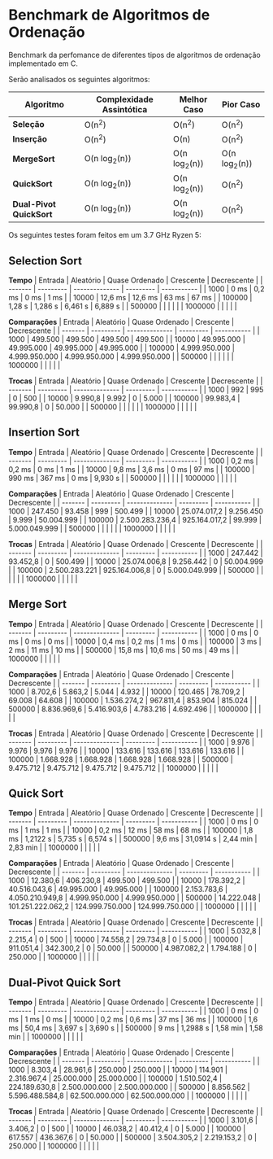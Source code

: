 # Benchmark de Algoritmos de Ordenação
Benchmark da perfomance de diferentes tipos de algoritmos de ordenação implementado em C.

Serão analisados os seguintes algoritmos:

| Algoritmo | Complexidade Assintótica | Melhor Caso | Pior Caso |
| --------- | ------------------------ | ----------- | --------- |
| **Seleção** | O(n<sup>2</sup>) | O(n<sup>2</sup>) | O(n<sup>2</sup>) |
| **Inserção** | O(n<sup>2</sup>) | O(n) | O(n<sup>2</sup>) |
| **MergeSort** | O(n log<sub>2</sub>(n)) | O(n log<sub>2</sub>(n)) | O(n log<sub>2</sub>(n)) |
| **QuickSort** | O(n log<sub>2</sub>(n)) | O(n log<sub>2</sub>(n)) | O(n<sup>2</sup>) |
| **Dual-Pivot QuickSort** | O(n log<sub>2</sub>(n)) | O(n log<sub>2</sub>(n)) | O(n<sup>2</sup>) |

Os seguintes testes foram feitos em um 3.7 GHz Ryzen 5:

## Selection Sort

**Tempo**
| Entrada | Aleatório | Quase Ordenado | Crescente | Decrescente |
| ------- | --------- | -------------- | --------- | ----------- |
| 1000 | 0 ms | 0,2 ms | 0 ms | 1 ms |
| 10000 | 12,6 ms | 12,6 ms | 63 ms | 67 ms |
| 100000 | 1,28 s | 1,286 s | 6,461 s | 6,889 s |
| 500000 | | | | |
| 1000000 | | | | |

**Comparações**
| Entrada | Aleatório | Quase Ordenado | Crescente | Decrescente |
| ------- | --------- | -------------- | --------- | ----------- |
| 1000 | 499.500 | 499.500 | 499.500 | 499.500 |
| 10000 | 49.995.000 | 49.995.000 | 49.995.000 | 49.995.000 |
| 100000 | 4.999.950.000 | 4.999.950.000 | 4.999.950.000 | 4.999.950.000 |
| 500000 | | | | |
| 1000000 | | | | |

**Trocas**
| Entrada | Aleatório | Quase Ordenado | Crescente | Decrescente |
| ------- | --------- | -------------- | --------- | ----------- |
| 1000 | 992 | 995 | 0 | 500 |
| 10000 | 9.990,8 | 9.992 | 0 | 5.000 |
| 100000 | 99.983,4 | 99.990,8 | 0 | 50.000 |
| 500000 | | | | |
| 1000000 | | | | |

## Insertion Sort

**Tempo**
| Entrada | Aleatório | Quase Ordenado | Crescente | Decrescente |
| ------- | --------- | -------------- | --------- | ----------- |
| 1000 | 0,2 ms | 0,2 ms | 0 ms | 1 ms |
| 10000 | 9,8 ms | 3,6 ms | 0 ms | 97 ms |
| 100000 | 990 ms | 367 ms | 0 ms | 9,930 s |
| 500000 | | | | |
| 1000000 | | | | |

**Comparações**
| Entrada | Aleatório | Quase Ordenado | Crescente | Decrescente |
| ------- | --------- | -------------- | --------- | ----------- |
| 1000 | 247.450 | 93.458 | 999 | 500.499 |
| 10000 | 25.074.017,2 | 9.256.450 | 9.999 | 50.004.999 |
| 100000 | 2.500.283.236,4 | 925.164.017,2 | 99.999 | 5.000.049.999 |
| 500000 | | | | |
| 1000000 | | | | |

**Trocas**
| Entrada | Aleatório | Quase Ordenado | Crescente | Decrescente |
| ------- | --------- | -------------- | --------- | ----------- |
| 1000 | 247.442 | 93.452,8 | 0 | 500.499 |
| 10000 | 25.074.006,8 | 9.256.442 | 0 | 50.004.999 |
| 100000 | 2.500.283.221 | 925.164.006,8 | 0 | 5.000.049.999 |
| 500000 | | | | |
| 1000000 | | | | |

## Merge Sort

**Tempo**
| Entrada | Aleatório | Quase Ordenado | Crescente | Decrescente |
| ------- | --------- | -------------- | --------- | ----------- |
| 1000 | 0 ms | 0 ms | 0 ms | 0 ms |
| 10000 | 0,4 ms | 0,2 ms | 1 ms | 0 ms |
| 100000 | 3 ms | 2 ms | 11 ms | 10 ms |
| 500000 | 15,8 ms | 10,6 ms | 50 ms | 49 ms |
| 1000000 | | | | |

**Comparações**
| Entrada | Aleatório | Quase Ordenado | Crescente | Decrescente |
| ------- | --------- | -------------- | --------- | ----------- |
| 1000 | 8.702,6 | 5.863,2 | 5.044 | 4.932 |
| 10000 | 120.465 | 78.709,2 | 69.008 | 64.608 |
| 100000 | 1.536.274,2 | 967.811,4 | 853.904 | 815.024 |
| 500000 | 8.836.969,6 | 5.416.903,6 | 4.783.216 | 4.692.496 |
| 1000000 | | | | |

**Trocas**
| Entrada | Aleatório | Quase Ordenado | Crescente | Decrescente |
| ------- | --------- | -------------- | --------- | ----------- |
| 1000 | 9.976 | 9.976 | 9.976 | 9.976 |
| 10000 | 133.616 | 133.616 | 133.616 | 133.616 |
| 100000 | 1.668.928 | 1.668.928 | 1.668.928 | 1.668.928 |
| 500000 | 9.475.712 | 9.475.712 | 9.475.712 | 9.475.712 |
| 1000000 | | | | |

## Quick Sort

**Tempo**
| Entrada | Aleatório | Quase Ordenado | Crescente | Decrescente |
| ------- | --------- | -------------- | --------- | ----------- |
| 1000 | 0 ms | 0 ms | 1 ms | 1 ms |
| 10000 | 0,2 ms | 12 ms | 58 ms | 68 ms |
| 100000 | 1,8 ms | 1,2122 s | 5,735 s | 6,574 s |
| 500000 | 9,6 ms | 31,0914 s | 2,44 min | 2,83 min |
| 1000000 | | | | |

**Comparações**
| Entrada | Aleatório | Quase Ordenado | Crescente | Decrescente |
| ------- | --------- | -------------- | --------- | ----------- |
| 1000 | 12.380,6 | 406.230,8 | 499.500 | 499.500 |
| 10000 | 178.392,2 | 40.516.043,6 | 49.995.000 | 49.995.000 |
| 100000 | 2.153.783,6 | 4.050.210.949,8 | 4.999.950.000 | 4.999.950.000 |
| 500000 | 14.222.048 | 101.251.222.062,2 | 124.999.750.000 | 124.999.750.000 |
| 1000000 | | | | |

**Trocas**
| Entrada | Aleatório | Quase Ordenado | Crescente | Decrescente |
| ------- | --------- | -------------- | --------- | ----------- |
| 1000 | 5.032,8 | 2.215,4 | 0 | 500 |
| 10000 | 74.558,2 | 29.734,8 | 0 | 5.000 |
| 100000 | 911.051,4 | 342.300,2 | 0 | 50.000 |
| 500000 | 4.987.082,2 | 1.794.188 | 0 | 250.000 |
| 1000000 | | | | |

## Dual-Pivot Quick Sort

**Tempo**
| Entrada | Aleatório | Quase Ordenado | Crescente | Decrescente |
| ------- | --------- | -------------- | --------- | ----------- |
| 1000 | 0 ms | 0 ms | 1 ms | 0 ms |
| 10000 | 0,2 ms | 0,6 ms | 37 ms | 36 ms |
| 100000 | 1,6 ms | 50,4 ms | 3,697 s | 3,690 s |
| 500000 | 9 ms | 1,2988 s | 1,58 min | 1,58 min |
| 1000000 | | | | |

**Comparações**
| Entrada | Aleatório | Quase Ordenado | Crescente | Decrescente |
| ------- | --------- | -------------- | --------- | ----------- |
| 1000 | 8.303,4 | 28.961,6 | 250.000 | 250.000 |
| 10000 | 114.901 | 2.316.967,4 | 25.000.000 | 25.000.000 |
| 100000 | 1.510.502,4 | 224.189.630,8 | 2.500.000.000 | 2.500.000.000 |
| 500000 | 8.856.562 | 5.596.488.584,8 | 62.500.000.000 | 62.500.000.000 |
| 1000000 | | | | |

**Trocas**
| Entrada | Aleatório | Quase Ordenado | Crescente | Decrescente |
| ------- | --------- | -------------- | --------- | ----------- |
| 1000 | 3.101,6 | 3.406,2 | 0 | 500 |
| 10000 | 46.038,2 | 40.412,4 | 0 | 5.000 |
| 100000 | 617.557 | 436.367,6 | 0 | 50.000 |
| 500000 | 3.504.305,2 | 2.219.153,2 | 0 | 250.000 |
| 1000000 | | | | |
